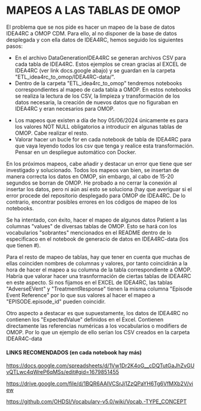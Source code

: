# MAPEOS A LAS TABLAS DE OMOP
El problema que se nos pide es hacer un mapeo de la base de datos IDEA4RC a OMOP CDM. Para ello, al no disponer de la base de datos desplegada y con ella datos de IDEA4RC, hemos seguido los siguientes pasos:
- En el archivo DataGenerationIDEA4RC se generan archivos CSV para cada tabla de IDEA4RC. Estos ejemplos se crean gracias al EXCEL de IDEA4RC (ver link docs.google abajo) y se guardan en la carpeta "ETL_idea4rc_to_omop/IDEA4RC-data/".
- Dentro de la carpeta "ETL_idea4rc_to_omop" tendremos notebooks correspondientes al mapeo de cada tabla a OMOP. En estos notebooks se realiza la lectura de los CSV, la limpieza y transformación de los datos necesaria, la creación de nuevos datos que no figuraban en IDEA4RC y eran necesarios para OMOP.
* Los mapeos que existen a día de hoy 05/06/2024 únicamente es para los valores NOT NULL obligatorios a introducir en algunas tablas de OMOP. Cabe realizar el resto.
* Valorar hacer un bucle for en cada notebook de tabla de IDEA4RC para que vaya leyendo todos los csv que tenga y realice esta transformación. Pensar en un despliegue automático con Docker.

En los próximos mapeos, cabe añadir y destacar un error que tiene que ser investigado y solucionado. Todos los mapeos van bien, se insertan de manera correcta los datos en OMOP, sin embargo, al cabo de 15-20 segundos se borran de OMOP. He probado a no cerrar la conexión al insertar los datos, pero ni aún así esto se soluciona (hay que averiguar si el error procede del repositorio desplegado para OMOP de IDEA4RC. De lo contrario, encontrar posibles errores en los códigos de mapeo de los notebooks.

Se ha intentado, con éxito, hacer el mapeo de algunos datos Patient a las columnas "values" de diversas tablas de OMOP. Esto se hará con los vocabularios "sobrantes" mencionados en el README dentro de lo especificaco en el notebook de generacio de datos en IDEA4RC-data (los que tienen #).

Para el resto de mapeo de tablas, hay que tener en cuenta que muchas de ellas coinciden nombres de columnas y valores, por tanto coincidirán a la hora de hacer el mapeo a su columna de la tabla correspondiente a OMOP. Habría que valorar hacer una trasnformación de ciertas tablas de IDEA4RC en este aspecto. Si nos fijamos en el EXCEL de IDEA4RC, las tablas "AdverseEVent" y "TreatmentResponse" tienen la misma columna "Episode Event Reference" por lo que sus valores al hacer el mapeo a "EPISODE.episode_id" pueden coincidir.

Otro aspecto a destacar es que supuestamente, los datos de IDEA4RC no contienen los "ExpectedValue" definidos en el Excel. Contienen directamente las referencias numéricas a los vocabularios o modifiers de OMOP. Por lo que un ejemplo de ello serían los CSV creados en la carpeta IDEAR4C-data

#### LINKS RECOMENDADOS (en cada notebook hay más)
https://docs.google.com/spreadsheets/d/1Vw1Dr2K4oG__cDQTutGaJhZvGUvQTLwc4qWreP6qMSs/edit#gid=1679851455

https://drive.google.com/file/d/1BQR6AAIVCSrJj1ZzQPaYH6Tg6VfMXb2V/view

https://github.com/OHDSI/Vocabulary-v5.0/wiki/Vocab.-TYPE_CONCEPT
